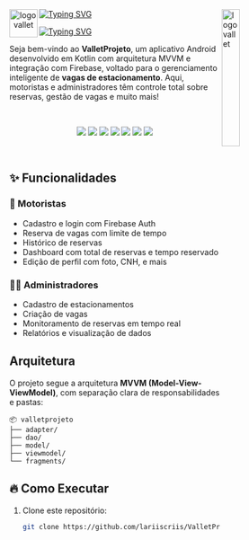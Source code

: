 <a href="https://git.io/typing-svg" align="center">
  <img src="https://readme-typing-svg.demolab.com?font=Poppins+Bold&weight=900&size=30&letterSpacing=10px&duration=1&pause=10000000000000000000000000000000000000000000000000000000000000000000000&color=076854&vCenter=true&width=200&lines=VALLET" alt="Typing SVG" />
  <img align="left" src="https://github.com/user-attachments/assets/01d20535-0723-4058-9e8e-49e1b4738e90" alt="logo vallet" height="50" />
</a>


<img align="right" src="https://github.com/user-attachments/assets/fee4e949-8803-41e0-b21e-f68f17017f75" alt="logo vallet" width="25%" />


<a href="https://git.io/typing-svg"><img src="https://readme-typing-svg.demolab.com?font=Fira+Code&weight=600&size=24&pause=1000&color=4CAF50&width=600&height=55&lines=Sistema+de+Gest%C3%A3o+de+Estacionamentos" alt="Typing SVG" /></a>

<p>
Seja bem-vindo ao <b>ValletProjeto</b>, um aplicativo Android desenvolvido em Kotlin com arquitetura MVVM e integração com Firebase, 
voltado para o gerenciamento inteligente de <b>vagas de estacionamento</b>. 
Aqui, motoristas e administradores têm controle total sobre reservas, gestão de vagas e muito mais!
</p>
<br>
<p align="center">
  <img src="https://img.shields.io/badge/Kotlin-7F52FF?style=for-the-badge&logo=kotlin&logoColor=white" />
  <img src="https://img.shields.io/badge/Android-3DDC84?style=for-the-badge&logo=android&logoColor=white" />
  <img src="https://img.shields.io/badge/Firebase-FFCA28?style=for-the-badge&logo=firebase&logoColor=white" />
  <img src="https://img.shields.io/badge/Firestore-FF6F00?style=for-the-badge&logo=google-cloud&logoColor=white" />
  <img src="https://img.shields.io/badge/MVVM-0066CC?style=for-the-badge&logo=architecture&logoColor=white" />
  <img src="https://img.shields.io/badge/Glide-34A853?style=for-the-badge&logo=google&logoColor=white" />
  <img src="https://img.shields.io/badge/RecyclerView-4285F4?style=for-the-badge&logo=android&logoColor=white" />
</p>
<br>

## ✨ Funcionalidades

### 👤 Motoristas
-  Cadastro e login com Firebase Auth
-  Reserva de vagas com limite de tempo
-  Histórico de reservas
-  Dashboard com total de reservas e tempo reservado
-  Edição de perfil com foto, CNH, e mais

### 🧑‍💼 Administradores
-  Cadastro de estacionamentos
-  Criação de vagas
-  Monitoramento de reservas em tempo real
-  Relatórios e visualização de dados


## Arquitetura

O projeto segue a arquitetura **MVVM (Model-View-ViewModel)**, com separação clara de responsabilidades e pastas:
```
📦 valletprojeto
├── adapter/
├── dao/
├── model/
├── viewmodel/
└── fragments/
```

## 🔥 Como Executar

1. Clone este repositório:
   ```bash
   git clone https://github.com/lariiscriis/ValletProjeto.git



